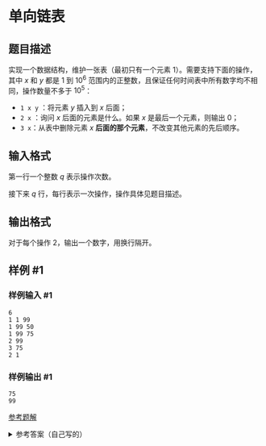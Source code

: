# 单向链表

## 题目描述

实现一个数据结构，维护一张表（最初只有一个元素 $1$）。需要支持下面的操作，其中 $x$ 和 $y$ 都是 $1$ 到 $10^6$ 范围内的正整数，且保证任何时间表中所有数字均不相同，操作数量不多于 $10^5$：

- `1 x y` ：将元素 $y$ 插入到 $x$ 后面；
- `2 x` ：询问 $x$ 后面的元素是什么。如果 $x$ 是最后一个元素，则输出 $0$；
- `3 x`：从表中删除元素 $x$ **后面的那个元素**，不改变其他元素的先后顺序。

## 输入格式

第一行一个整数 $q$ 表示操作次数。

接下来 $q$ 行，每行表示一次操作，操作具体见题目描述。

## 输出格式

对于每个操作 2，输出一个数字，用换行隔开。

## 样例 #1

### 样例输入 #1

```
6
1 1 99
1 99 50
1 99 75
2 99
3 75
2 1
```

### 样例输出 #1

```
75
99
```

[参考题解](https://www.luogu.com.cn/problem/solution/B3631)
<details>
<summary>参考答案（自己写的）</summary>
<pre><code>暂无
</code>
</pre>
</details>